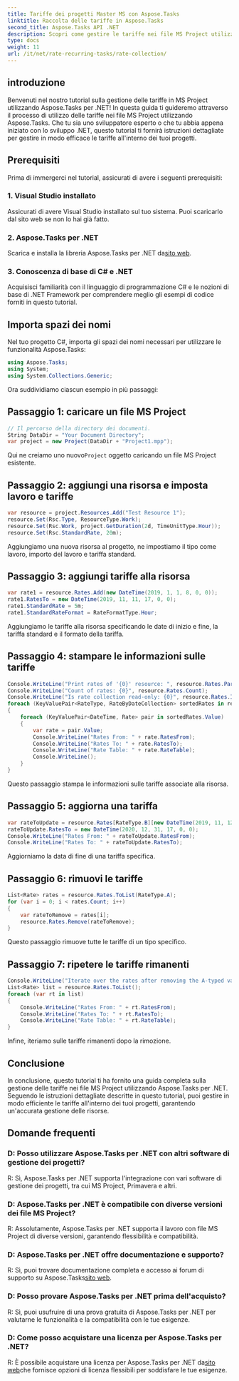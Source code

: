 ```yaml
---
title: Tariffe dei progetti Master MS con Aspose.Tasks
linktitle: Raccolta delle tariffe in Aspose.Tasks
second_title: Aspose.Tasks API .NET
description: Scopri come gestire le tariffe nei file MS Project utilizzando Aspose.Tasks per .NET. Tutorial passo passo per una gestione efficace delle risorse.
type: docs
weight: 11
url: /it/net/rate-recurring-tasks/rate-collection/
---
```

## introduzione
Benvenuti nel nostro tutorial sulla gestione delle tariffe in MS Project utilizzando Aspose.Tasks per .NET! In questa guida ti guideremo attraverso il processo di utilizzo delle tariffe nei file MS Project utilizzando Aspose.Tasks. Che tu sia uno sviluppatore esperto o che tu abbia appena iniziato con lo sviluppo .NET, questo tutorial ti fornirà istruzioni dettagliate per gestire in modo efficace le tariffe all'interno dei tuoi progetti.
## Prerequisiti
Prima di immergerci nel tutorial, assicurati di avere i seguenti prerequisiti:
### 1. Visual Studio installato
Assicurati di avere Visual Studio installato sul tuo sistema. Puoi scaricarlo dal sito web se non lo hai già fatto.
### 2. Aspose.Tasks per .NET
 Scarica e installa la libreria Aspose.Tasks per .NET da[sito web](https://releases.aspose.com/tasks/net/).
### 3. Conoscenza di base di C# e .NET
Acquisisci familiarità con il linguaggio di programmazione C# e le nozioni di base di .NET Framework per comprendere meglio gli esempi di codice forniti in questo tutorial.
## Importa spazi dei nomi
Nel tuo progetto C#, importa gli spazi dei nomi necessari per utilizzare le funzionalità Aspose.Tasks:
```csharp
using Aspose.Tasks;
using System;
using System.Collections.Generic;

```
Ora suddividiamo ciascun esempio in più passaggi:
## Passaggio 1: caricare un file MS Project
```csharp
// Il percorso della directory dei documenti.
String DataDir = "Your Document Directory";
var project = new Project(DataDir + "Project1.mpp");
```
 Qui ne creiamo uno nuovo`Project` oggetto caricando un file MS Project esistente.
## Passaggio 2: aggiungi una risorsa e imposta lavoro e tariffe
```csharp
var resource = project.Resources.Add("Test Resource 1");
resource.Set(Rsc.Type, ResourceType.Work);
resource.Set(Rsc.Work, project.GetDuration(2d, TimeUnitType.Hour));
resource.Set(Rsc.StandardRate, 20m);
```
Aggiungiamo una nuova risorsa al progetto, ne impostiamo il tipo come lavoro, importo del lavoro e tariffa standard.
## Passaggio 3: aggiungi tariffe alla risorsa
```csharp
var rate1 = resource.Rates.Add(new DateTime(2019, 1, 1, 8, 0, 0));
rate1.RatesTo = new DateTime(2019, 11, 11, 17, 0, 0);
rate1.StandardRate = 5m;
rate1.StandardRateFormat = RateFormatType.Hour;
```
Aggiungiamo le tariffe alla risorsa specificando le date di inizio e fine, la tariffa standard e il formato della tariffa.
## Passaggio 4: stampare le informazioni sulle tariffe
```csharp
Console.WriteLine("Print rates of '{0}' resource: ", resource.Rates.ParentResource.Get(Rsc.Name));
Console.WriteLine("Count of rates: {0}", resource.Rates.Count);
Console.WriteLine("Is rate collection read-only: {0}", resource.Rates.IsReadOnly);
foreach (KeyValuePair<RateType, RateByDateCollection> sortedRates in resource.Rates)
{
    foreach (KeyValuePair<DateTime, Rate> pair in sortedRates.Value)
    {
        var rate = pair.Value;
        Console.WriteLine("Rates From: " + rate.RatesFrom);
        Console.WriteLine("Rates To: " + rate.RatesTo);
        Console.WriteLine("Rate Table: " + rate.RateTable);
        Console.WriteLine();
    }
}
```
Questo passaggio stampa le informazioni sulle tariffe associate alla risorsa.
## Passaggio 5: aggiorna una tariffa
```csharp
var rateToUpdate = resource.Rates[RateType.B][new DateTime(2019, 11, 12, 8, 0, 0)];
rateToUpdate.RatesTo = new DateTime(2020, 12, 31, 17, 0, 0);
Console.WriteLine("Rates From: " + rateToUpdate.RatesFrom);
Console.WriteLine("Rates To: " + rateToUpdate.RatesTo);
```
Aggiorniamo la data di fine di una tariffa specifica.
## Passaggio 6: rimuovi le tariffe
```csharp
List<Rate> rates = resource.Rates.ToList(RateType.A);
for (var i = 0; i < rates.Count; i++)
{
    var rateToRemove = rates[i];
    resource.Rates.Remove(rateToRemove);
}
```
Questo passaggio rimuove tutte le tariffe di un tipo specifico.
## Passaggio 7: ripetere le tariffe rimanenti
```csharp
Console.WriteLine("Iterate over the rates after removing the A-typed values: ");
List<Rate> list = resource.Rates.ToList();
foreach (var rt in list)
{
    Console.WriteLine("Rates From: " + rt.RatesFrom);
    Console.WriteLine("Rates To: " + rt.RatesTo);
    Console.WriteLine("Rate Table: " + rt.RateTable);
}
```
Infine, iteriamo sulle tariffe rimanenti dopo la rimozione.
## Conclusione
In conclusione, questo tutorial ti ha fornito una guida completa sulla gestione delle tariffe nei file MS Project utilizzando Aspose.Tasks per .NET. Seguendo le istruzioni dettagliate descritte in questo tutorial, puoi gestire in modo efficiente le tariffe all'interno dei tuoi progetti, garantendo un'accurata gestione delle risorse.
## Domande frequenti
### D: Posso utilizzare Aspose.Tasks per .NET con altri software di gestione dei progetti?
R: Sì, Aspose.Tasks per .NET supporta l'integrazione con vari software di gestione dei progetti, tra cui MS Project, Primavera e altri.
### D: Aspose.Tasks per .NET è compatibile con diverse versioni dei file MS Project?
R: Assolutamente, Aspose.Tasks per .NET supporta il lavoro con file MS Project di diverse versioni, garantendo flessibilità e compatibilità.
### D: Aspose.Tasks per .NET offre documentazione e supporto?
 R: Sì, puoi trovare documentazione completa e accesso ai forum di supporto su Aspose.Tasks[sito web](https://reference.aspose.com/tasks/net/).
### D: Posso provare Aspose.Tasks per .NET prima dell'acquisto?
R: Sì, puoi usufruire di una prova gratuita di Aspose.Tasks per .NET per valutarne le funzionalità e la compatibilità con le tue esigenze.
### D: Come posso acquistare una licenza per Aspose.Tasks per .NET?
 R: È possibile acquistare una licenza per Aspose.Tasks per .NET da[sito web](https://purchase.aspose.com/temporary-license/)che fornisce opzioni di licenza flessibili per soddisfare le tue esigenze.